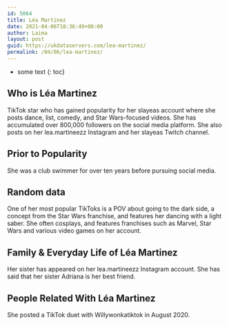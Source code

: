 ```yaml
---
id: 5064
title: Léa Martinez
date: 2021-04-06T18:36:49+00:00
author: Laima
layout: post
guid: https://ukdataservers.com/lea-martinez/
permalink: /04/06/lea-martinez/
---
```


* some text
{: toc}


## Who is Léa Martinez
                  
                  
                  
TikTok star who has gained popularity for her slayeas account where she posts dance, list, comedy, and Star Wars-focused videos. She has accumulated over 800,000 followers on the social media platform. She also posts on her lea.martineezz Instagram and her slayeas Twitch channel.
                  
              
            
              
            
                
                
                
## Prior to Popularity
                  
                  
                  
She was a club swimmer for over ten years before pursuing social media. 
                  
              
            
              
            
                
                
                
## Random data
                  
                  
                  
One of her most popular TikToks is a POV about going to the dark side, a concept from the Star Wars franchise, and features her dancing with a light saber. She often cosplays, and features franchises such as Marvel, Star Wars and various video games on her account.
                  
              
            
              
            
                
                
                
## Family & Everyday Life of Léa Martinez
                  
                  
                  
Her sister has appeared on her lea.martineezz Instagram account. She has said that her sister Adriana is her best friend.
                  
              
            
              
            
                
                
                
## People Related With Léa Martinez
                  
                  
                  
She posted a TikTok duet with Willywonkatiktok in August 2020.
                  
              
            
              
            
                
              
            
              
              
            
            
              
            
          
          
          